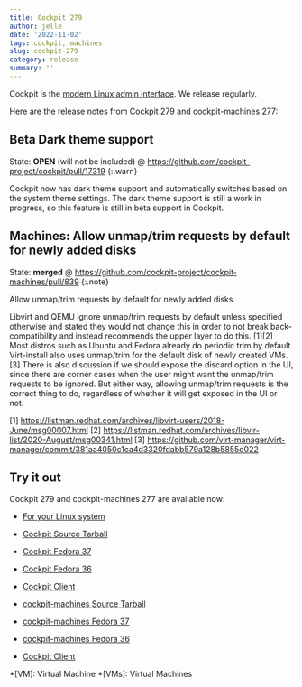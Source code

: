 ```yaml
---
title: Cockpit 279
author: jelle
date: '2022-11-02'
tags: cockpit, machines
slug: cockpit-279
category: release
summary: ''
---
```


Cockpit is the [modern Linux admin interface](https://cockpit-project.org/).
We release regularly.

Here are the release notes from Cockpit 279 and cockpit-machines 277:


## Beta Dark theme support

State: **OPEN** (will not be included) @ <https://github.com/cockpit-project/cockpit/pull/17319>
{:.warn}

Cockpit now has dark theme support and automatically switches based on the system theme settings. The dark theme support is still a work in progress, so this feature is still in beta support in Cockpit.

## Machines: Allow unmap/trim requests by default for newly added disks

State: **merged** @ <https://github.com/cockpit-project/cockpit-machines/pull/839>
{:.note}

Allow unmap/trim requests by default for newly added disks

Libvirt and QEMU ignore unmap/trim requests by default unless specified
otherwise and stated they would not change this in order to not break
back-compatibility and instead recommends the upper layer to do this.
[1][2]
Most distros such as Ubuntu and Fedora already do periodic trim by
default. Virt-install also uses unmap/trim for the default disk of newly
created VMs. [3]
There is also discussion if we should expose the discard option in the
UI, since there are corner cases when the user might want the
unmap/trim requests to be ignored.
But either way, allowing unmap/trim requests is the correct thing to do,
regardless of whether it will get exposed in the UI or not.
    
[1] https://listman.redhat.com/archives/libvirt-users/2018-June/msg00007.html
[2] https://listman.redhat.com/archives/libvir-list/2020-August/msg00341.html
[3] https://github.com/virt-manager/virt-manager/commit/381aa4050c1ca4d3320fdabb579a128b5855d022


## Try it out

Cockpit 279 and cockpit-machines 277 are available now:

* [For your Linux system](https://cockpit-project.org/running.html)

* [Cockpit Source Tarball](https://github.com/cockpit-project/cockpit/releases/tag/279)
* [Cockpit Fedora 37](https://bodhi.fedoraproject.org/updates/?releases=F37&packages=cockpit)
* [Cockpit Fedora 36](https://bodhi.fedoraproject.org/updates/?releases=F36&packages=cockpit)
* [Cockpit Client](https://flathub.org/apps/details/org.cockpit_project.CockpitClient)
* [cockpit-machines Source Tarball](https://github.com/cockpit-project/cockpit-machines/releases/tag/277)
* [cockpit-machines Fedora 37](https://bodhi.fedoraproject.org/updates/?releases=F37&packages=cockpit-machines)
* [cockpit-machines Fedora 36](https://bodhi.fedoraproject.org/updates/?releases=F36&packages=cockpit-machines)
* [Cockpit Client](https://flathub.org/apps/details/org.cockpit_project.CockpitClient)

*[VM]: Virtual Machine
*[VMs]: Virtual Machines